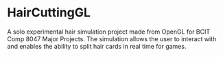 # HairCuttingGL
A solo experimental hair simulation project made from OpenGL for BCIT Comp 8047 Major Projects. 
The simulation allows the user to interact with and enables the ability to split hair cards in real time for games.
